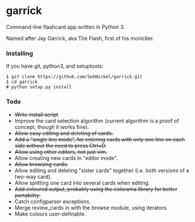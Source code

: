 # garrick
Command-line flashcard app written in Python 3.

Named after Jay Garrick, aka The Flash, first of his monicker.

### Installing
If you have git, python3, and setuptools:
```
$ git clone https://github.com/SebNickel/garrick.git
$ cd garrick
# python setup.py install
```

### Todo
* ~~Write install script~~
* Improve the card selection algorithm (current algorithm is a proof of concept, though it works fine).
* ~~Allow easy editing and deleting of cards.~~
* ~~Add a "single line mode", for entering cards with only one line on each side without the need to press Ctrl+D.~~
* ~~Allow using other editors, not just vim.~~
* Allow creating new cards in "editor mode".
* ~~Allow browsing cards.~~
* Allow editing and deleting "sister cards" together (i.e. both versions of a two-way card).
* Allow splitting one card into several cards when editing.
* ~~Add coloured output, probably using the colorama library for better portability.~~
* Catch configparser exceptions.
* Merge review\_cards in with the browse module, using iterators.
* Make colours user-definable.
